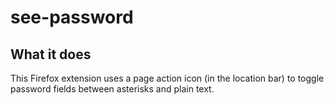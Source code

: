 # see-password

## What it does

This Firefox extension uses a page action icon (in the location bar) to toggle password fields between asterisks and plain text.
